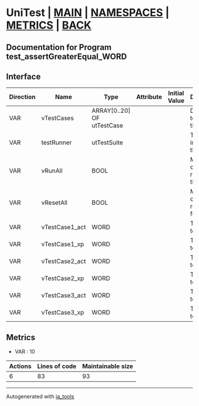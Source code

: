 # UniTest | [MAIN] | [NAMESPACES] | [METRICS] | [BACK]  

## Documentation for Program test_assertGreaterEqual_WORD  

## Interface  

| Direction | Name | Type | Attribute | Initial Value | Documentation |
| --------- | ---- | ---- | --------- | ------------- | ------------- |
| VAR | vTestCases | ARRAY[0..20] OF utTestCase |  |  | Definition of all test cases for this POU |  
| VAR | testRunner | utTestSuite |  |  | Test Suite fb instance to run the tests |  
| VAR | vRunAll | BOOL |  |  | Manual command to run all tests for this POU |  
| VAR | vResetAll | BOOL |  |  | Manual command to reset all tests for this POU |  
| VAR | vTestCase1_act | WORD |  |  | Test data 1 of test case 1 |  
| VAR | vTestCase1_xp | WORD |  |  | Test data 2 of test case 1 |  
| VAR | vTestCase2_act | WORD |  |  | Test data 1 of test case 2 |  
| VAR | vTestCase2_xp | WORD |  |  | Test data 2 of test case 2 |  
| VAR | vTestCase3_act | WORD |  |  | Test data 1 of test case 3 |  
| VAR | vTestCase3_xp | WORD |  |  | Test data 2 of test case 3 |  


## Metrics  

- VAR : 10

| Actions | Lines of code | Maintainable size |
| ------- | ------------- | ----------------- |
| 6 | 83 | 93 |

---
Autogenerated with [ia_tools](https://github.com/tkucic/ia_tools)  

[MAIN]: ../../../../index.md
[NAMESPACES]: ../../nsList.md
[METRICS]: ../../../metrics.md
[BACK]: ../nsMain.md

